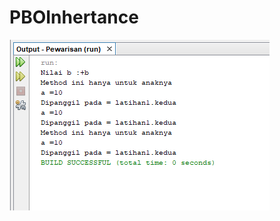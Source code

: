 # PBOInhertance
![Alt Text](https://github.com/Larasati11/PBOInhertance/blob/master/Lat1%20PBOI.png)
